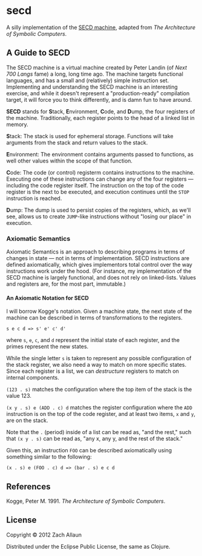 # secd

A silly implementation of the
[SECD machine](https://en.wikipedia.org/wiki/SECD_machine), adapted from
_The Architecture of Symbolic Computers_.

## A Guide to SECD

The SECD machine is a virtual machine created by Peter Landin (of _Next
700 Langs_ fame) a long, long time ago. The machine targets functional
languages, and has a small and (relatively) simple instruction set.
Implementing and understanding the SECD machine is an interesting
exercise, and while it doesn't represent a "production-ready"
compilation target, it will force you to think differently, and is damn
fun to have around.

**SECD** stands for **S**tack, **E**nvironment, **C**ode, and **D**ump,
the four registers of the machine. Traditionally, each register points
to the head of a linked list in memory.

**S**tack: The stack is used for ephemeral storage. Functions will take
arguments from the stack and return values to the stack.

**E**nvironment: The environment contains arguments passed to functions,
as well other values within the scope of that function.

**C**ode: The code (or control) registerm contains instructions to the
machine. Executing one of these instructions can change any of the four
registers &mdash; including the code register itself. The instruction on
the top of the code register is the next to be executed, and execution
continues until the `STOP` instruction is reached.

**D**ump: The dump is used to persist copies of the registers, which, as
we'll see, allows us to create `JUMP`-like instructions without "losing
our place" in execution.

### Axiomatic Semantics

Axiomatic Semantics is an approach to describing programs in terms of
changes in state &mdash; not in terms of implementation. SECD
instructions are defined axiomatically, which gives implementors total
control over the way instructions work under the hood. (For instance, my
implementation of the SECD machine is largely functional, and does not
rely on linked-lists. Values and registers are, for the most part,
immutable.)

#### An Axiomatic Notation for SECD

I will borrow Kogge's notation. Given a machine state, the next state of
the machine can be described in terms of transformations to the
registers.

```
s e c d => s' e' c' d'
```

where `s`, `e`, `c`, and `d` represent the initial state of each
register, and the primes represent the new states.

While the single letter `s` is taken to represent any possible
configuration of the stack register, we also need a way to match on more
specific states. Since each register is a list, we can _destructure_
registers to match on internal components.

`(123 . s)` matches the configuration where the top item of the stack is
the value 123.

`(x y . s) e (ADD . c) d` matches the register configuration where the
`ADD` instruction is on the top of the code register, and at least two
items, `x` and `y`, are on the stack.

Note that the `.` (period) inside of a list can be read as, "and the
rest," such that `(x y . s)` can be read as, "any x, any y, and the rest
of the stack."

Given this, an instruction `FOO` can be described axiomatically using
something similar to the following:

```
(x . s) e (FOO . c) d => (bar . s) e c d
```


## References

Kogge, Peter M. 1991. _The Architecture of Symbolic Computers_.

## License

Copyright © 2012 Zach Allaun

Distributed under the Eclipse Public License, the same as Clojure.
